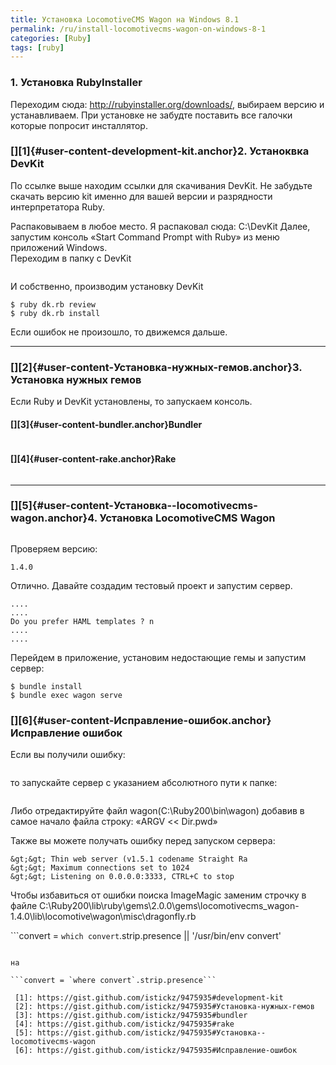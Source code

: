```yaml
---
title: Установка LocomotiveCMS Wagon на Windows 8.1
permalink: /ru/install-locomotivecms-wagon-on-windows-8-1
categories: [Ruby]
tags: [ruby]
---
```

### 1. Установка RubyInstaller

Переходим сюда: <http://rubyinstaller.org/downloads/>, выбираем версию и устанавливаем. При установке не забудте поставить все галочки которые попросит инсталлятор.

### [][1]{#user-content-development-kit.anchor}2. Устаноквка DevKit

По ссылке выше находим ссылки для скачивания DevKit. Не забудьте скачать версию kit именно для вашей версии и разрядности интерпретатора Ruby.

Распаковываем в любое место. Я распаковал сюда: C:\DevKit Далее, запустим консоль &#171;Start Command Prompt with Ruby&#187; из меню приложений Windows.  
Переходим в папку с DevKit

```$ cd c:\DevKit
```

И собственно, производим установку DevKit

```$ ruby dk.rb init
$ ruby dk.rb review
$ ruby dk.rb install
```

Если ошибок не произошло, то движемся дальше.

* * *

### [][2]{#user-content-Установка-нужных-гемов.anchor}3. Установка нужных гемов

Если Ruby и DevKit установлены, то запускаем консоль.

#### [][3]{#user-content-bundler.anchor}Bundler

```$ gem install bundler
```

#### [][4]{#user-content-rake.anchor}Rake

```$ gem install rake
```

* * *

### [][5]{#user-content-Установка--locomotivecms-wagon.anchor}4. Установка LocomotiveCMS Wagon

```$ gem install locomotivecms_wagon
```

Проверяем версию:

```$ wagon version
1.4.0
```

Отлично. Давайте создадим тестовый проект и запустим сервер.

```$ wagon init testapp
....
....
Do you prefer HAML templates ? n
....
....
```

Перейдем в приложение, установим недостающие гемы и запустим сервер:

```$ cd testapp
$ bundle install
$ bundle exec wagon serve
```

### [][6]{#user-content-Исправление-ошибок.anchor}Исправление ошибок

Если вы получили ошибку:

```Can't get the absolute path for the passed directory: ''!
```

то запускайте сервер с указанием абсолютного пути к папке:

```$ bundle exec wagon serve с:/testapp

```

Либо отредактируйте файл wagon(C:\Ruby200\bin\wagon) добавив в самое начало файла строку: &#171;ARGV << Dir.pwd&#187;

Также вы можете получать ошибку перед запуском сервера:

```C:/Ruby200/bin/wagon: No such file or directory - which convert
&gt;&gt; Thin web server (v1.5.1 codename Straight Ra
&gt;&gt; Maximum connections set to 1024
&gt;&gt; Listening on 0.0.0.0:3333, CTRL+C to stop
```

Чтобы избавиться от ошибки поиска ImageMagic заменим строчку в файле C:\Ruby200\lib\ruby\gems\2.0.0\gems\locomotivecms_wagon-1.4.0\lib\locomotive\wagon\misc\dragonfly.rb

```convert = `which convert`.strip.presence || '/usr/bin/env convert' 
```

на

```convert = `where convert`.strip.presence```

 [1]: https://gist.github.com/istickz/9475935#development-kit
 [2]: https://gist.github.com/istickz/9475935#Установка-нужных-гемов
 [3]: https://gist.github.com/istickz/9475935#bundler
 [4]: https://gist.github.com/istickz/9475935#rake
 [5]: https://gist.github.com/istickz/9475935#Установка--locomotivecms-wagon
 [6]: https://gist.github.com/istickz/9475935#Исправление-ошибок